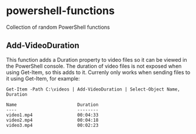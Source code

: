 # powershell-functions
Collection of random PowerShell functions

## Add-VideoDuration
This function adds a Duration property to video files so it can be viewed in the PowerShell console. The duration of video files is not exposed when using Get-Item, so this adds to it.
Currenly only works when sending files to it using Get-Item, for example:

```
Get-Item -Path C:\videos | Add-VideoDuration | Select-Object Name, Duration

Name                       Duration
----                       --------
video1.mp4                 00:04:33
video2.mp4                 00:04:18
video3.mp4                 00:02:23
```